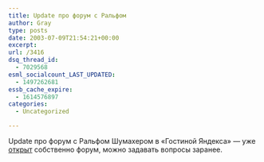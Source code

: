 ```yaml
---
title: Update про форум с Ральфом
author: Gray
type: posts
date: 2003-07-09T21:54:21+00:00
excerpt:
url: /3416
dsq_thread_id:
  - 7029568
esml_socialcount_LAST_UPDATED:
  - 1497262681
essb_cache_expire:
  - 1614576897
categories:
  - Uncategorized

---
```








Update про форум с Ральфом Шумахером в &#171;Гостиной Яндекса&#187; &#8212; уже <a href="http://guest.yandex.ru/sport/schumacher.xhtml" target="_blank">открыт</a> собственно форум, можно задавать вопросы заранее.